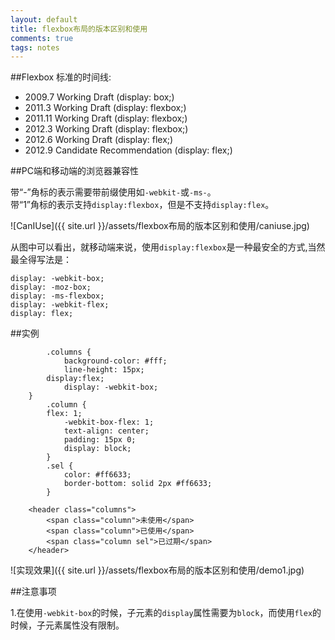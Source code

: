 ```yaml
---
layout: default
title: flexbox布局的版本区别和使用
comments: true
tags: notes
---
```


##Flexbox 标准的时间线:

- 2009.7 Working Draft (display: box;)   
- 2011.3 Working Draft (display: flexbox;)   
- 2011.11 Working Draft (display: flexbox;)   
- 2012.3 Working Draft (display: flexbox;)   
- 2012.6 Working Draft (display: flex;)   
- 2012.9 Candidate Recommendation (display: flex;)   

##PC端和移动端的浏览器兼容性

带“-”角标的表示需要带前缀使用如```-webkit-```或```-ms-```。   
带“1”角标的表示支持```display:flexbox```，但是不支持```display:flex```。

![CanIUse]({{ site.url }}/assets/flexbox布局的版本区别和使用/caniuse.jpg)


从图中可以看出，就移动端来说，使用```display:flexbox```是一种最安全的方式,当然最全得写法是：   

```
display: -webkit-box;
display: -moz-box;
display: -ms-flexbox;
display: -webkit-flex;
display: flex;
```   



##实例

```
        .columns {
            background-color: #fff;
            line-height: 15px;
	    display:flex;
            display: -webkit-box;
	}
        .column {
	    flex: 1;
            -webkit-box-flex: 1;
            text-align: center;
            padding: 15px 0;
            display: block;
        }
        .sel {
            color: #ff6633;
            border-bottom: solid 2px #ff6633;
        }
```   

```
    <header class="columns">
        <span class="column">未使用</span>
        <span class="column">已使用</span>
        <span class="column sel">已过期</span>
    </header>
```   

![实现效果]({{ site.url }}/assets/flexbox布局的版本区别和使用/demo1.jpg)


##注意事项

1.在使用```-webkit-box```的时候，子元素的```display```属性需要为```block```，而使用```flex```的时候，子元素属性没有限制。

